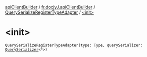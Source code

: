 [apiClientBuilder](../../index.md) / [fr.docjyJ.apiClientBuilder](../index.md) / [QuerySerializeRegisterTypeAdapter](index.md) / [&lt;init&gt;](./-init-.md)

# &lt;init&gt;

`QuerySerializeRegisterTypeAdapter(type: `[`Type`](https://docs.oracle.com/javase/6/docs/api/java/lang/reflect/Type.html)`, querySerializer: `[`QuerySerializer`](../-query-serializer/index.md)`<*>)`